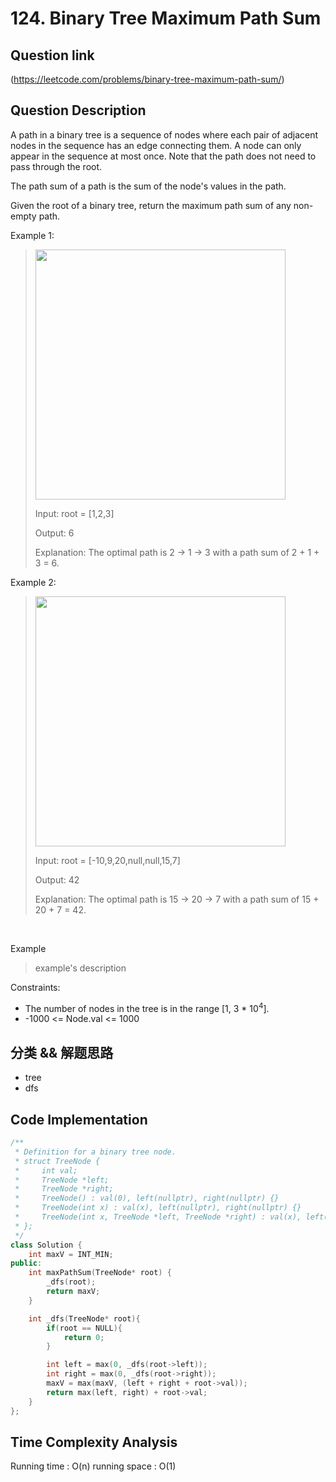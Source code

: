 # 124. Binary Tree Maximum Path Sum

## Question link
(https://leetcode.com/problems/binary-tree-maximum-path-sum/)

## Question Description
A path in a binary tree is a sequence of nodes where each pair of adjacent nodes in the sequence has an edge connecting them. A node can only appear in the sequence at most once. Note that the path does not need to pass through the root.

The path sum of a path is the sum of the node's values in the path.

Given the root of a binary tree, return the maximum path sum of any non-empty path.


Example 1:
> <img src="https://assets.leetcode.com/uploads/2020/10/13/exx1.jpg" width="400" />
>
> Input: root = [1,2,3]
>
> Output: 6
>
> Explanation: The optimal path is 2 -> 1 -> 3 with a path sum of 2 + 1 + 3 = 6.

Example 2:
> <img src="https://assets.leetcode.com/uploads/2020/10/13/exx2.jpg" width="400" />
>
> Input: root = [-10,9,20,null,null,15,7]
>
> Output: 42
>
> Explanation: The optimal path is 15 -> 20 -> 7 with a path sum of 15 + 20 + 7 = 42.

<br/>

Example
> example's description

Constraints:
- The number of nodes in the tree is in the range [1, 3 * 10<sup>4</sup>].
- -1000 <= Node.val <= 1000

## 分类 && 解题思路
- tree
- dfs

## Code Implementation
```c++
/**
 * Definition for a binary tree node.
 * struct TreeNode {
 *     int val;
 *     TreeNode *left;
 *     TreeNode *right;
 *     TreeNode() : val(0), left(nullptr), right(nullptr) {}
 *     TreeNode(int x) : val(x), left(nullptr), right(nullptr) {}
 *     TreeNode(int x, TreeNode *left, TreeNode *right) : val(x), left(left), right(right) {}
 * };
 */
class Solution {
    int maxV = INT_MIN;
public:
    int maxPathSum(TreeNode* root) {
        _dfs(root);
        return maxV;
    }

    int _dfs(TreeNode* root){
        if(root == NULL){
            return 0;
        }

        int left = max(0, _dfs(root->left));
        int right = max(0, _dfs(root->right));
        maxV = max(maxV, (left + right + root->val));
        return max(left, right) + root->val;
    }
};
```

## Time Complexity Analysis
Running time  : O(n)
running space : O(1)